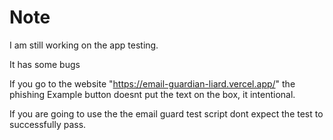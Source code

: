 # Note
I am still working on the app testing.

It has some bugs

If you go to the website "https://email-guardian-liard.vercel.app/" the phishing Example button doesnt put the text on the box, it intentional.

If you are going to use the the email guard test script dont expect the test to successfully pass. 
